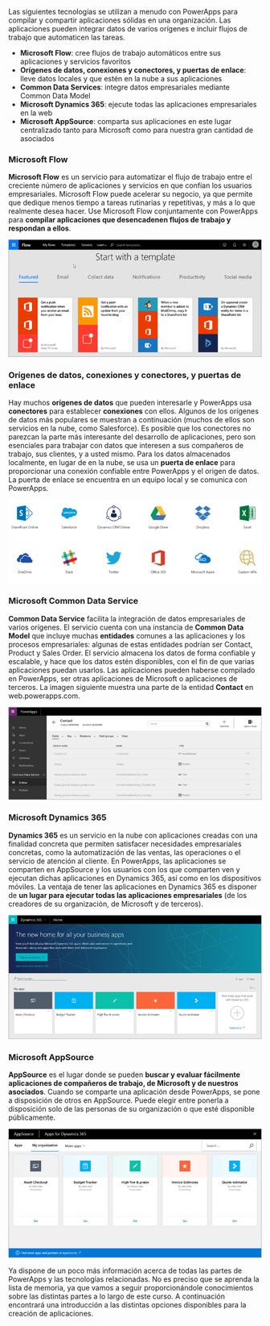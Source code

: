 Las siguientes tecnologías se utilizan a menudo con PowerApps para compilar y compartir aplicaciones sólidas en una organización. Las aplicaciones pueden integrar datos de varios orígenes e incluir flujos de trabajo que automaticen las tareas. 

* **Microsoft Flow**: cree flujos de trabajo automáticos entre sus aplicaciones y servicios favoritos
* **Orígenes de datos, conexiones y conectores, y puertas de enlace**: lleve datos locales y que estén en la nube a sus aplicaciones
* **Common Data Services**: integre datos empresariales mediante Common Data Model
* **Microsoft Dynamics 365**: ejecute todas las aplicaciones empresariales en la web
* **Microsoft AppSource**: comparta sus aplicaciones en este lugar centralizado tanto para Microsoft como para nuestra gran cantidad de asociados

### <a name="microsoft-flow"></a>Microsoft Flow
**Microsoft Flow** es un servicio para automatizar el flujo de trabajo entre el creciente número de aplicaciones y servicios en que confían los usuarios empresariales. Microsoft Flow puede acelerar su negocio, ya que permite que dedique menos tiempo a tareas rutinarias y repetitivas, y más a lo que realmente desea hacer. Use Microsoft Flow conjuntamente con PowerApps para **compilar aplicaciones que desencadenen flujos de trabajo y respondan a ellos**.

![Microsoft Flow](./media/learning-powerapps-parts/powerapps-flow.png)

### <a name="data-sources-connections-and-connectors-and-gateways"></a>Orígenes de datos, conexiones y conectores, y puertas de enlace
Hay muchos **orígenes de datos** que pueden interesarle y PowerApps usa **conectores** para establecer **conexiones** con ellos. Algunos de los orígenes de datos más populares se muestran a continuación (muchos de ellos son servicios en la nube, como Salesforce). Es posible que los conectores no parezcan la parte más interesante del desarrollo de aplicaciones, pero son esenciales para trabajar con datos que interesen a sus compañeros de trabajo, sus clientes, y a usted mismo. Para los datos almacenados localmente, en lugar de en la nube, se usa un **puerta de enlace** para proporcionar una conexión confiable entre PowerApps y el origen de datos. La puerta de enlace se encuentra en un equipo local y se comunica con PowerApps.

![Conectores y orígenes de datos de PowerApps](./media/learning-powerapps-parts/powerapps-data.png)

### <a name="microsoft-common-data-service"></a>Microsoft Common Data Service
**Common Data Service** facilita la integración de datos empresariales de varios orígenes. El servicio cuenta con una instancia de **Common Data Model** que incluye muchas **entidades** comunes a las aplicaciones y los procesos empresariales: algunas de estas entidades podrían ser Contact, Product y Sales Order. El servicio almacena los datos de forma confiable y escalable, y hace que los datos estén disponibles, con el fin de que varias aplicaciones puedan usarlos. Las aplicaciones pueden haberse compilado en PowerApps, ser otras aplicaciones de Microsoft o aplicaciones de terceros. La imagen siguiente muestra una parte de la entidad **Contact** en web.powerapps.com.

![Entidad Contact de PowerApps](./media/learning-powerapps-parts/powerapps-contact.png)

### <a name="microsoft-dynamics-365"></a>Microsoft Dynamics 365
**Dynamics 365** es un servicio en la nube con aplicaciones creadas con una finalidad concreta que permiten satisfacer necesidades empresariales concretas, como la automatización de las ventas, las operaciones o el servicio de atención al cliente. En PowerApps, las aplicaciones se comparten en AppSource y los usuarios con los que comparten ven y ejecutan dichas aplicaciones en Dynamics 365, así como en los dispositivos móviles. La ventaja de tener las aplicaciones en Dynamics 365 es disponer de **un lugar para ejecutar todas las aplicaciones empresariales** (de los creadores de su organización, de Microsoft y de terceros).

![Microsoft Dynamics 365](./media/learning-powerapps-parts/powerapps-dynamics.png)

### <a name="microsoft-appsource"></a>Microsoft AppSource
**AppSource** es el lugar donde se pueden **buscar y evaluar fácilmente aplicaciones de compañeros de trabajo, de Microsoft y de nuestros asociados**. Cuando se comparte una aplicación desde PowerApps, se pone a disposición de otros en AppSource. Puede elegir entre ponerla a disposición solo de las personas de su organización o que esté disponible públicamente.

![Microsoft AppSource](./media/learning-powerapps-parts/powerapps-appsource.png)

Ya dispone de un poco más información acerca de todas las partes de PowerApps y las tecnologías relacionadas. No es preciso que se aprenda la lista de memoria, ya que vamos a seguir proporcionándole conocimientos sobre las distintas partes a lo largo de este curso. A continuación encontrará una introducción a las distintas opciones disponibles para la creación de aplicaciones.

